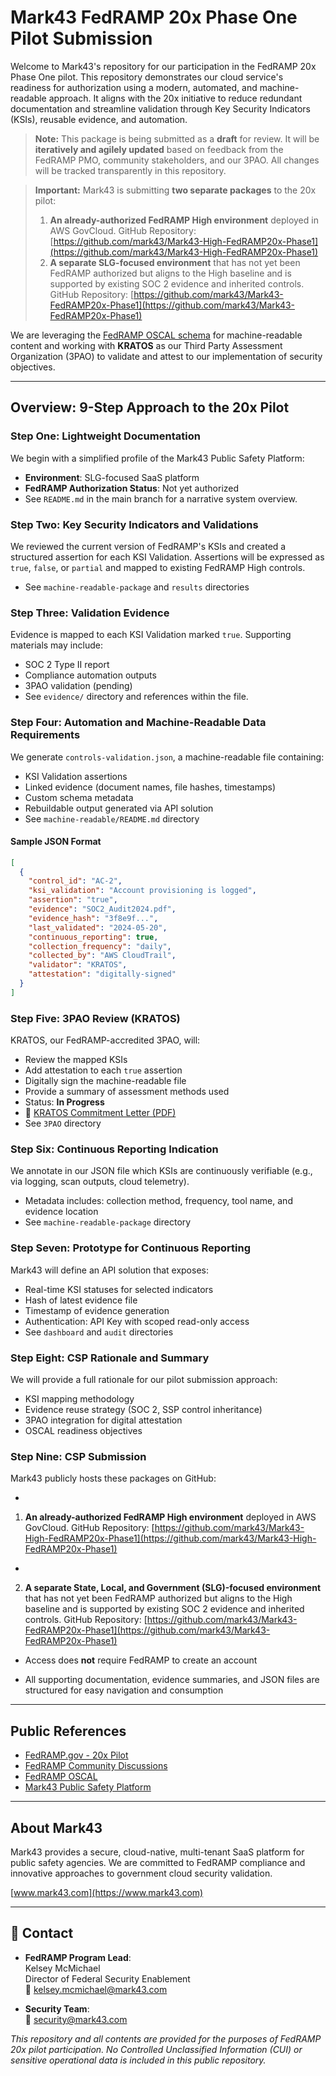 # Mark43 FedRAMP 20x Phase One Pilot Submission

Welcome to Mark43's repository for our participation in the FedRAMP 20x Phase One pilot. This repository demonstrates our cloud service's readiness for authorization using a modern, automated, and machine-readable approach. It aligns with the 20x initiative to reduce redundant documentation and streamline validation through Key Security Indicators (KSIs), reusable evidence, and automation.

> **Note:** This package is being submitted as a **draft** for review. It will be **iteratively and agilely updated** based on feedback from the FedRAMP PMO, community stakeholders, and our 3PAO. All changes will be tracked transparently in this repository.

> **Important:** Mark43 is submitting **two separate packages** to the 20x pilot:
>
> 1. **An already-authorized FedRAMP High environment** deployed in AWS GovCloud. GitHub Repository: [https://github.com/mark43/Mark43-High-FedRAMP20x-Phase1](https://github.com/mark43/Mark43-High-FedRAMP20x-Phase1)
> 2. **A separate SLG-focused environment** that has not yet been FedRAMP authorized but aligns to the High baseline and is supported by existing SOC 2 evidence and inherited controls. GitHub Repository: [https://github.com/mark43/Mark43-FedRAMP20x-Phase1](https://github.com/mark43/Mark43-FedRAMP20x-Phase1)

We are leveraging the [FedRAMP OSCAL schema](https://pages.nist.gov/OSCAL/) for machine-readable content and working with **KRATOS** as our Third Party Assessment Organization (3PAO) to validate and attest to our implementation of security objectives.

---

## Overview: 9-Step Approach to the 20x Pilot

### **Step One: Lightweight Documentation**

We begin with a simplified profile of the Mark43 Public Safety Platform:

- **Environment**: SLG-focused SaaS platform 
- **FedRAMP Authorization Status**: Not yet authorized
- See `README.md` in the main branch for a narrative system overview.

### **Step Two: Key Security Indicators and Validations**

We reviewed the current version of FedRAMP's KSIs and created a structured assertion for each KSI Validation. Assertions will be expressed as `true`, `false`, or `partial` and mapped to existing FedRAMP High controls.

- See `machine-readable-package` and `results` directories

### **Step Three: Validation Evidence**

Evidence is mapped to each KSI Validation marked `true`. Supporting materials may include:

- SOC 2 Type II report
- Compliance automation outputs
- 3PAO validation (pending)
- See `evidence/` directory and references within the file.

### **Step Four: Automation and Machine-Readable Data Requirements**

We generate `controls-validation.json`, a machine-readable file containing:

- KSI Validation assertions
- Linked evidence (document names, file hashes, timestamps)
- Custom schema metadata
- Rebuildable output generated via API solution
- See `machine-readable/README.md` directory

#### Sample JSON Format

```json
[
  {
    "control_id": "AC-2",
    "ksi_validation": "Account provisioning is logged",
    "assertion": "true",
    "evidence": "SOC2_Audit2024.pdf",
    "evidence_hash": "3f8e9f...",
    "last_validated": "2024-05-20",
    "continuous_reporting": true,
    "collection_frequency": "daily",
    "collected_by": "AWS CloudTrail",
    "validator": "KRATOS",
    "attestation": "digitally-signed"
  }
]
```

### **Step Five: 3PAO Review (KRATOS)**

KRATOS, our FedRAMP-accredited 3PAO, will:

- Review the mapped KSIs
- Add attestation to each `true` assertion
- Digitally sign the machine-readable file
- Provide a summary of assessment methods used
- Status: **In Progress**
- 📄 [KRATOS Commitment Letter (PDF)](./3PAO/Kratos-Committment-Letter-Mark43-FedRAMP-20X-Pilot_30MAY.pdf)
- See `3PAO` directory

### **Step Six: Continuous Reporting Indication**

We annotate in our JSON file which KSIs are continuously verifiable (e.g., via logging, scan outputs, cloud telemetry).

- Metadata includes: collection method, frequency, tool name, and evidence location
- See `machine-readable-package` directory

### **Step Seven: Prototype for Continuous Reporting**

Mark43 will define an API solution that exposes:

- Real-time KSI statuses for selected indicators
- Hash of latest evidence file
- Timestamp of evidence generation
- Authentication: API Key with scoped read-only access
- See `dashboard` and `audit` directories

### **Step Eight: CSP Rationale and Summary**

We will provide a full rationale for our pilot submission approach:

- KSI mapping methodology
- Evidence reuse strategy (SOC 2, SSP control inheritance)
- 3PAO integration for digital attestation
- OSCAL readiness objectives

### **Step Nine: CSP Submission**

Mark43 publicly hosts these packages on GitHub:

-

  1. **An already-authorized FedRAMP High environment** deployed in AWS GovCloud. GitHub Repository: [https://github.com/mark43/Mark43-High-FedRAMP20x-Phase1](https://github.com/mark43/Mark43-High-FedRAMP20x-Phase1)

-

  2. **A separate State, Local, and Government (SLG)-focused environment** that has not yet been FedRAMP authorized but aligns to the High baseline and is supported by existing SOC 2 evidence and inherited controls. GitHub Repository: [https://github.com/mark43/Mark43-FedRAMP20x-Phase1](https://github.com/mark43/Mark43-FedRAMP20x-Phase1)

- Access does **not** require FedRAMP to create an account

- All supporting documentation, evidence summaries, and JSON files are structured for easy navigation and consumption

---

## Public References

- [FedRAMP.gov - 20x Pilot](https://www.fedramp.gov/20x/)
- [FedRAMP Community Discussions](https://github.com/FedRAMP/community/discussions/categories/20xp1-pilot-drafts)
- [FedRAMP OSCAL](https://pages.nist.gov/OSCAL/)
- [Mark43 Public Safety Platform](https://www.mark43.com/platform/)

---

## About Mark43

Mark43 provides a secure, cloud-native, multi-tenant SaaS platform for public safety agencies. We are committed to FedRAMP compliance and innovative approaches to government cloud security validation.

[www.mark43.com](https://www.mark43.com)

---

## :busts_in_silhouette: Contact

- **FedRAMP Program Lead**:  
  Kelsey McMichael  
  Director of Federal Security Enablement  
  :email: [kelsey.mcmichael@mark43.com](mailto:kelsey.mcmichael@mark43.com)

- **Security Team**:  
  :email: [security@mark43.com](mailto:security@mark43.com)

*This repository and all contents are provided for the purposes of FedRAMP 20x pilot participation. No Controlled Unclassified Information (CUI) or sensitive operational data is included in this public repository.*

